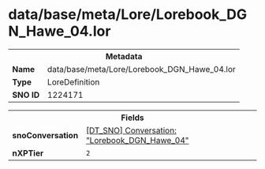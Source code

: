 <h1>data/base/meta/Lore/Lorebook_DGN_Hawe_04.lor</h1><table><tr><th colspan="100%">Metadata</th></tr><tr><td><b>Name</b></td><td>data/base/meta/Lore/Lorebook_DGN_Hawe_04.lor</td></tr><tr><td><b>Type</b></td><td>LoreDefinition</td></tr><tr><td><b>SNO ID</b></td><td>1224171</td></tr></table>

<table><tr><th colspan="100%">Fields</th></tr><tr><td><b>snoConversation</b></td><td><a href="..\Conversation\Lorebook_DGN_Hawe_04.cnv">[DT_SNO] Conversation: "Lorebook_DGN_Hawe_04"</a></td></tr><tr><td><b>nXPTier</b></td><td><code>2</code></td></tr></table>

